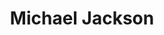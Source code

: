 ---
title: "Michael Jackson"
summary: "American singer, dancer, entertainer, songwriter, producer and recording artist. Born: 29 August 1958 in Gary, Indiana, USA. Died: 25 June 2009 in Los Angeles, California, USA . Known affectionately as the \"King Of Pop\", Jackson was a singer, dancer, musician, music producer, writer, entertainer, singer-songwriter, choreographer, record producer, recording artist, poet, arranger, businessman, philanthropist, actor and voice artist. He is one of the most celebrated and influential music artists of all time. Jackson began his career as the youngest member of and started his solo recording career in 1971. Brother of recording artists , , , , , , & , as well as uncle of . Inducted into Rock And Roll Hall of Fame in 2001 . On June 25, 2009, Michael Jackson died of acute propofol and benzodiazepine intoxication at his home on North Carolwood Drive in the Holmby Hills neighborhood of Los Angeles, CA. His personal physician, Conrad Murray, said he had found Jackson in his room, not breathing and with a barely detectable pulse, and that he administered CPR on Jackson to no avail. After a call was placed to 9-1-1 at 12:21 p.m., Jackson was treated by paramedics at the scene and was later pronounced dead at the Ronald Reagan UCLA Medical Center."
image: "michael-jackson.jpg"
apple_music_artist_url: "https://music.apple.com/gb/artist/michael-jackson/32940"
---